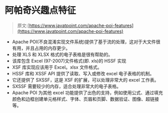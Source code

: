 # 阿帕奇兴趣点特征

> 原文:[https://www.javatpoint.com/apache-poi-features](https://www.javatpoint.com/apache-poi-features)

*   Apache POI(不良混淆实现文件系统)提供了基于流的处理，这对于大文件很有用，并且占用的内存更少。
*   处理 XLS 和 XLSX 格式的电子表格是很有帮助的。
*   该库包含 Excel (97-2007)文件格式(即. xls)的 HSSF 实现
*   XSF 库实现应该用于 Excel。xlsx 文件格式。
*   HSSF 库和 XSSF API 提供了读取、写入或修改 excel 电子表格的机制。
*   它还提供了 SXSSF，这是 XSF 的扩展，可以处理非常大的 excel 工作表。
*   SXSSF 需要较少的内存，适合处理非常大的电子表格。
*   Apache POI 为其他 excel 功能提供了出色的支持，例如使用公式、通过填充颜色和边框创建单元格样式、字体、页眉和页脚、数据验证、图像、超链接等。